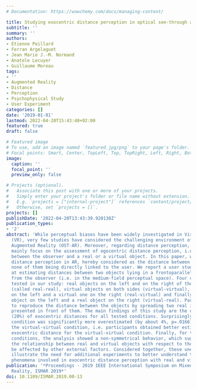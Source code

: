 ```yaml
---
# Documentation: https://wowchemy.com/docs/managing-content/

title: Studying exocentric distance perception in optical see-through augmented reality
subtitle: ''
summary: ''
authors:
- Etienne Peillard
- Ferran Argelaguet
- Jean Marie J.-M. Normand
- Anatole Lecuyer
- Guillaume Moreau
tags:
- ''
- Augmented Reality
- Distance
- Perception
- Psychophysical Study
- User Experiment
categories: []
date: '2019-01-01'
lastmod: 2022-04-20T15:43:40+02:00
featured: true
draft: false

# Featured image
# To use, add an image named `featured.jpg/png` to your page's folder.
# Focal points: Smart, Center, TopLeft, Top, TopRight, Left, Right, BottomLeft, Bottom, BottomRight.
image:
  caption: ''
  focal_point: ''
  preview_only: false

# Projects (optional).
#   Associate this post with one or more of your projects.
#   Simply enter your project's folder or file name without extension.
#   E.g. `projects = ["internal-project"]` references `content/project/deep-learning/index.md`.
#   Otherwise, set `projects = []`.
projects: []
publishDate: '2022-04-20T13:43:39.920130Z'
publication_types:
- '2'
abstract: 'While perceptual biases have been widely investigated in Virtual Reality
  (VR), very few studies have considered the challenging environment of Optical See-through
  Augmented Reality (OST-AR). Moreover, regarding distance perception, existing works
  mainly focus on the assessment of egocentric distance perception, i.e. distance
  between the observer and a real or a virtual object. In this paper, we study exocentric
  distance perception in AR, hereby considered as the distance between two objects,
  none of them being directly linked to the user. We report a user study (n=29) aiming
  at estimating distances between two objects lying in a frontoparallel plane at 2.1m
  from the observer (i.e. in the medium-field perceptual space). Four conditions were
  tested in our study: real objects on the left and on the right of the participant
  (called real-real), virtual objects on both sides (virtual-virtual), a real object
  on the left and a virtual one on the right (real-virtual) and finally a virtual
  object on the left and a real object on the right (virtual-real). Participants had
  to reproduce the distance between the objects by spreading two real identical objects
  presented in front of them. The main findings of this study are the overestimation
  (20%) of exocentric distances for all tested conditions. Surprisingly, the real-real
  condition was significantly more overestimated (by about 4%, p=.0166) compared to
  the virtual-virtual condition, i.e. participants obtained better estimates of the
  exocentric distance for the virtual-virtual condition. Finally, for the virtual-real/real-virtual
  conditions, the analysis showed a non-symmetrical behavior, which suggests that
  the relationship between real and virtual objects with respect to the user might
  be affected by other external factors. Considered together, these unexpected results
  illustrate the need for additional experiments to better understand the perceptual
  phenomena involved in exocentric distance perception with real and virtual objects.'
publication: '*Proceedings - 2019 IEEE International Symposium on Mixed and Augmented
  Reality, ISMAR 2019*'
doi: 10.1109/ISMAR.2019.00-13
---
```

